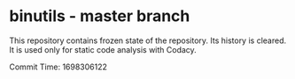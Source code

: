 # binutils - master branch

This repository contains frozen state of the repository.
Its history is cleared. It is used only for static code
analysis with Codacy.

Commit Time: 1698306122